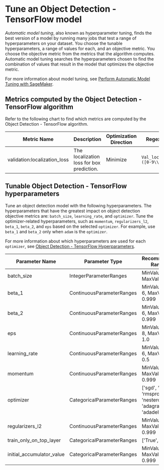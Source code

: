 # Tune an Object Detection \- TensorFlow model<a name="object-detection-tensorflow-tuning"></a>

*Automatic model tuning*, also known as hyperparameter tuning, finds the best version of a model by running many jobs that test a range of hyperparameters on your dataset\. You choose the tunable hyperparameters, a range of values for each, and an objective metric\. You choose the objective metric from the metrics that the algorithm computes\. Automatic model tuning searches the hyperparameters chosen to find the combination of values that result in the model that optimizes the objective metric\.

For more information about model tuning, see [Perform Automatic Model Tuning with SageMaker](automatic-model-tuning.md)\.

## Metrics computed by the Object Detection \- TensorFlow algorithm<a name="object-detection-tensorflow-metrics"></a>

Refer to the following chart to find which metrics are computed by the Object Detection \- TensorFlow algorithm\.


| Metric Name | Description | Optimization Direction | Regex Pattern | 
| --- | --- | --- | --- | 
| validation:localization\_loss | The localization loss for box prediction\. | Minimize | `Val_localization=([0-9\\.]+)` | 

## Tunable Object Detection \- TensorFlow hyperparameters<a name="object-detection-tensorflow-tunable-hyperparameters"></a>

Tune an object detection model with the following hyperparameters\. The hyperparameters that have the greatest impact on object detection objective metrics are: `batch_size`, `learning_rate`, and `optimizer`\. Tune the optimizer\-related hyperparameters, such as `momentum`, `regularizers_l2`, `beta_1`, `beta_2`, and `eps` based on the selected `optimizer`\. For example, use `beta_1` and `beta_2` only when `adam` is the `optimizer`\.

For more information about which hyperparameters are used for each `optimizer`, see [Object Detection \- TensorFlow Hyperparameters](object-detection-tensorflow-Hyperparameter.md)\.


| Parameter Name | Parameter Type | Recommended Ranges | 
| --- | --- | --- | 
| batch\_size | IntegerParameterRanges | MinValue: 8, MaxValue: 512 | 
| beta\_1 | ContinuousParameterRanges | MinValue: 1e\-6, MaxValue: 0\.999 | 
| beta\_2 | ContinuousParameterRanges | MinValue: 1e\-6, MaxValue: 0\.999 | 
| eps | ContinuousParameterRanges | MinValue: 1e\-8, MaxValue: 1\.0 | 
| learning\_rate | ContinuousParameterRanges | MinValue: 1e\-6, MaxValue: 0\.5 | 
| momentum | ContinuousParameterRanges | MinValue: 0\.0, MaxValue: 0\.999 | 
| optimizer | CategoricalParameterRanges | \['sgd', ‘adam’, ‘rmsprop’, 'nesterov', 'adagrad', 'adadelta'\] | 
| regularizers\_l2 | ContinuousParameterRanges | MinValue: 0\.0, MaxValue: 0\.999 | 
| train\_only\_on\_top\_layer | CategoricalParameterRanges | \['True', 'False'\] | 
| initial\_accumulator\_value | CategoricalParameterRanges | MinValue: 0\.0, MaxValue: 0\.999 | 